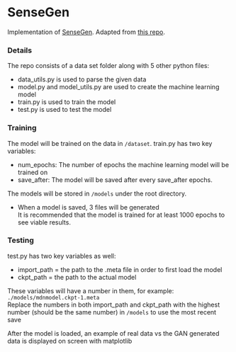 # SenseGen
Implementation of [SenseGen](https://arxiv.org/abs/1701.08886). Adapted from [this repo](https://github.com/nesl/sensegen). 

### Details
The repo consists of a data set folder along with 5 other python files: 
- data_utils.py is used to parse the given data
- model.py and model_utils.py are used to create the machine learning model
- train.py is used to train the model
- test.py is used to test the model

### Training
The model will be trained on the data in `/dataset`.
train.py has two key variables:
- num_epochs: The number of epochs the machine learning model will be trained on
- save_after: The model will be saved after every save_after epochs.

The models will be stored in `/models` under the root directory.  
- When a model is saved, 3 files will be generated    
It is recommended that the model is trained for at least 1000 epochs to see viable results.  

### Testing
test.py has two key variables as well:
- import_path = the path to the .meta file in order to first load the model
- ckpt_path = the path to the actual model

These variables will have a number in them, for example: `./models/mdnmodel.ckpt-1.meta`    
Replace the numbers in both import_path and ckpt_path with the highest number (should be the same number) in `/models` to use the most recent save  

After the model is loaded, an example of real data vs the GAN generated data is displayed on screen with matplotlib
